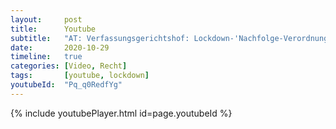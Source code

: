 ```yaml
---
layout:     post
title:      Youtube
subtitle:   "AT: Verfassungsgerichtshof: Lockdown-'Nachfolge-Verordnungen' verfassungswidrig!"
date:       2020-10-29
timeline:   true
categories: [Video, Recht]
tags:       [youtube, lockdown]
youtubeId:  "Pq_q0RedfYg"
---
```


{% include youtubePlayer.html id=page.youtubeId %}
